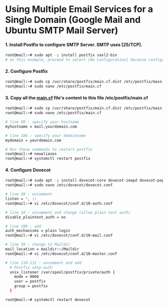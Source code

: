 # Using Multiple Email Services for a Single Domain (Google Mail and Ubuntu SMTP Mail Server)

#### 1. Install Postfix to configure SMTP Server. SMTP uses [25/TCP].
```bash
root@mail:~# sudo apt -y install postfix sasl2-bin
# on this example, proceed to select [No Configuration] because configure all manually
```

#### 2. Configure Postfix
```bash
root@mail:~# sudo cp /usr/share/postfix/main.cf.dist /etc/postfix/main.cf
root@mail:~# sudo nano /etc/postfix/main.cf
```

#### 3. Copy all the [main.cf](main.cf) file's content to this file /etc/postfix/main.cf 
```bash
root@mail:~# sudo cp /usr/share/postfix/main.cf.dist /etc/postfix/main.cf
root@mail:~# sudo nano /etc/postfix/main.cf

# line 98 : specify your hostname
myhostname = mail.yourdomain.com

# line 106 : specify your domainname
mydomain = yourdomain.com

# Run these commands to restart postfix
root@mail:~# newaliases
root@mail:~# systemctl restart postfix
```

#### 4. Configure Dovecot
```bash
root@mail:~# sudo apt -y install dovecot-core dovecot-imapd dovecot-pop3d
root@mail:~# sudo nano /etc/dovecot/dovecot.conf

# line 30 : uncomment
listen = *, ::
root@mail:~# vi /etc/dovecot/conf.d/10-auth.conf

# line 10 : uncomment and change (allow plain text auth)
disable_plaintext_auth = no

# line 100 : add
auth_mechanisms = plain login
root@mail:~# vi /etc/dovecot/conf.d/10-mail.conf

# line 30 : change to Maildir
mail_location = maildir:~/Maildir
root@mail:~# vi /etc/dovecot/conf.d/10-master.conf

# line 110-112 : uncomment and add
  # Postfix smtp-auth
  unix_listener /var/spool/postfix/private/auth {
    mode = 0666
    user = postfix
    group = postfix
  }

root@mail:~# systemctl restart dovecot
```





